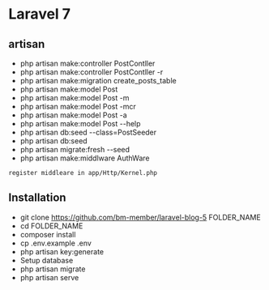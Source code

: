 # Laravel 7

## artisan

- php artisan make:controller PostContller
- php artisan make:controller PostContller -r
- php artisan make:migration create_posts_table
- php artisan make:model Post
- php artisan make:model Post -m
- php artisan make:model Post -mcr
- php artisan make:model Post -a
- php artisan make:model Post --help
- php artisan db:seed --class=PostSeeder
- php artisan db:seed
- php artisan migrate:fresh --seed
- php artisan make:middlware AuthWare
```
register middleare in app/Http/Kernel.php
```

## Installation

- git clone https://github.com/bm-member/laravel-blog-5 FOLDER_NAME
- cd FOLDER_NAME
- composer install
- cp .env.example .env
- php artisan key:generate
- Setup database
- php artisan migrate
- php artisan serve
